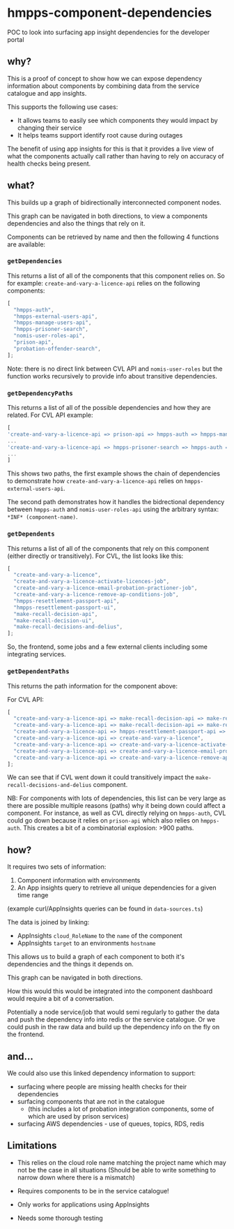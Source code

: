 
# hmpps-component-dependencies

POC to look into surfacing app insight dependencies for the developer portal

## why?

This is a proof of concept to show how we can expose dependency information about components by combining data from the service catalogue and app insights.

This supports the following use cases:

- It allows teams to easily see which components they would impact by changing their service
- It helps teams support identify root cause during outages

The benefit of using app insights for this is that it provides a live view of what the components actually call rather than having to rely on accuracy of health checks being present.

## what?

This builds up a graph of bidirectionally interconnected component nodes.

This graph can be navigated in both directions, to view a components dependencies and also the things that rely on it. 

Components can be retrieved by name and then the following 4 functions are available:

### `getDependencies`

This returns a list of all of the components that this component relies on.
So for example: `create-and-vary-a-licence-api` relies on the following components:

```js
[
  "hmpps-auth",
  "hmpps-external-users-api",
  "hmpps-manage-users-api",
  "hmpps-prisoner-search",
  "nomis-user-roles-api",
  "prison-api",
  "probation-offender-search",
];
```

Note: there is no direct link between CVL API and `nomis-user-roles` but the function works recursively to provide info about transitive dependencies.

### `getDependencyPaths`

This returns a list of all of the possible dependencies and how they are related.
For CVL API example:

```js
[
'create-and-vary-a-licence-api => prison-api => hmpps-auth => hmpps-manage-users-api => hmpps-external-users-api',
...
'create-and-vary-a-licence-api => hmpps-prisoner-search => hmpps-auth => nomis-user-roles-api => *INF* (hmpps-auth)',
...
]
```

This shows two paths, the first example shows the chain of dependencies to demonstrate how `create-and-vary-a-licence-api` relies on `hmpps-external-users-api`.

The second path demonstrates how it handles the bidrectional dependency between `hmpps-auth` and `nomis-user-roles-api` using the arbitrary syntax: `*INF* (component-name)`.

### `getDependents`

This returns a list of all of the components that rely on this component (either directly or transitively).
For CVL, the list looks like this:

```js
[
  "create-and-vary-a-licence",
  "create-and-vary-a-licence-activate-licences-job",
  "create-and-vary-a-licence-email-probation-practioner-job",
  "create-and-vary-a-licence-remove-ap-conditions-job",
  "hmpps-resettlement-passport-api",
  "hmpps-resettlement-passport-ui",
  "make-recall-decision-api",
  "make-recall-decision-ui",
  "make-recall-decisions-and-delius",
];
```

So, the frontend, some jobs and a few external clients including some integrating services.

### `getDependentPaths`

This returns the path information for the component above:

For CVL API:

```js
[
  "create-and-vary-a-licence-api => make-recall-decision-api => make-recall-decision-ui",
  "create-and-vary-a-licence-api => make-recall-decision-api => make-recall-decisions-and-delius",
  "create-and-vary-a-licence-api => hmpps-resettlement-passport-api => hmpps-resettlement-passport-ui",
  "create-and-vary-a-licence-api => create-and-vary-a-licence",
  "create-and-vary-a-licence-api => create-and-vary-a-licence-activate-licences-job",
  "create-and-vary-a-licence-api => create-and-vary-a-licence-email-probation-practioner-job",
  "create-and-vary-a-licence-api => create-and-vary-a-licence-remove-ap-conditions-job",
];
```

We can see that if CVL went down it could transitively impact the `make-recall-decisions-and-delius` component.

NB: For components with lots of dependencies, this list can be very large as there are possible multiple reasons (paths) why it being down could affect a component. For instance, as well as CVL directly relying on `hmpps-auth`, CVL could go down because it relies on `prison-api` which also relies on `hmpps-auth`. This creates a bit of a combinatorial explosion: >900 paths.

## how?

It requires two sets of information:

1. Component information with environments
2. An App insights query to retrieve all unique dependencies for a given time range

(example curl/AppInsights queries can be found in `data-sources.ts`)

The data is joined by linking:

- AppInsights `cloud_RoleName` to the `name` of the component
- AppInsights `target` to an environments `hostname`


This allows us to build a graph of each component to both it's dependencies and the things it depends on.

This graph can be navigated in both directions.

How this would this would be integrated into the component dashboard would require a bit of a conversation.

Potentially a node service/job that would semi regularly to gather the data and push the dependency info into redis or the service catalogue. Or we could push in the raw data and build up the dependency info on the fly on the frontend.

## and...

We could also use this linked dependency information to support:

- surfacing where people are missing health checks for their dependencies
- surfacing components that are not in the catalogue
  - (this includes a lot of probation integration components, some of which are used by prison services)
- surfacing AWS dependencies - use of queues, topics, RDS, redis

## Limitations

- This relies on the cloud role name matching the project name which may not be the case in all situations
  (Should be able to write something to narrow down where there is a mismatch)

- Requires components to be in the service catalogue!

- Only works for applications using AppInsights

- Needs some thorough testing
